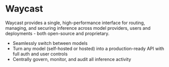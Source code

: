 # Waycast

Waycast provides a single, high-performance interface for routing, managing,
and securing inference across model providers, users and deployments - both
open-source and proprietary.

- Seamlessly switch between models
- Turn any model (self-hosted or hosted) into a production-ready API with full
auth and user controls
- Centrally govern, monitor, and audit all inference activity
